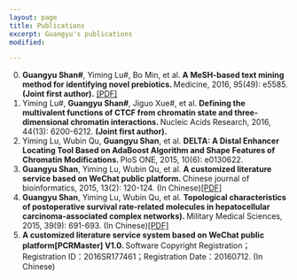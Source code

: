 ```yaml
---
layout: page
title: Publications
excerpt: Guangyu's publications
modified:

---
```


0. <strong>Guangyu Shan#</strong>, Yiming Lu#, Bo Min, et al. <strong>A MeSH-based text mining method for identifying novel prebiotics. </strong>Medicine, 2016, 95(49): e5585. <strong>(Joint first author).</strong> [[PDF]](/download/mesh.pdf)
0. Yiming Lu#, <strong>Guangyu Shan#</strong>, Jiguo Xue#, et al. <strong>Defining the multivalent functions of CTCF from chromatin state and three-dimensional chromatin interactions. </strong>Nucleic Acids Research, 2016, 44(13): 6200-6212. <strong>(Joint first author).</strong>
0. Yiming Lu, Wubin Qu, <strong>Guangyu Shan</strong>, et al. <strong>DELTA: A Distal Enhancer Locating Tool Based on AdaBoost Algorithm and Shape Features of Chromatin Modifications. </strong>PloS ONE, 2015, 10(6): e0130622.
0. <strong>Guangyu Shan</strong>, Yiming Lu, Wubin Qu, et al. <strong>A customized literature service based on WeChat public platform. </strong> Chinese journal of bioinformatics, 2015, 13(2): 120-124. (In Chinese)[[PDF]](/download/WechatPlatform.pdf)
0. <strong>Guangyu Shan</strong>, Yiming Lu, Wubin Qu, et al. <strong>Topological characteristics of postoperative survival rate-related molecules in hepatocellular carcinoma-associated complex networks). </strong> Military Medical Sciences, 2015, 39(9): 691-693. (In Chinese)[[PDF]](/download/ComplexNetwork.pdf)
0. <strong>A customized literature service system based on WeChat public platform[PCRMaster] V1.0. </strong> Software Copyright Registration；Registration ID：2016SR177461；Registration Date：20160712. (In Chinese)


